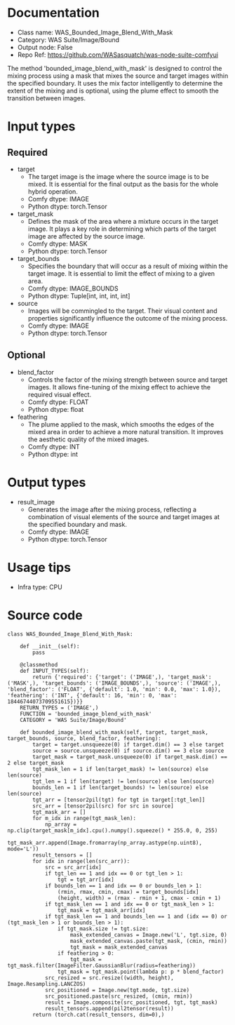 # Documentation
- Class name: WAS_Bounded_Image_Blend_With_Mask
- Category: WAS Suite/Image/Bound
- Output node: False
- Repo Ref: https://github.com/WASasquatch/was-node-suite-comfyui

The method 'bounded_image_blend_with_mask' is designed to control the mixing process using a mask that mixes the source and target images within the specified boundary. It uses the mix factor intelligently to determine the extent of the mixing and is optional, using the plume effect to smooth the transition between images.

# Input types
## Required
- target
    - The target image is the image where the source image is to be mixed. It is essential for the final output as the basis for the whole hybrid operation.
    - Comfy dtype: IMAGE
    - Python dtype: torch.Tensor
- target_mask
    - Defines the mask of the area where a mixture occurs in the target image. It plays a key role in determining which parts of the target image are affected by the source image.
    - Comfy dtype: MASK
    - Python dtype: torch.Tensor
- target_bounds
    - Specifies the boundary that will occur as a result of mixing within the target image. It is essential to limit the effect of mixing to a given area.
    - Comfy dtype: IMAGE_BOUNDS
    - Python dtype: Tuple[int, int, int, int]
- source
    - Images will be commingled to the target. Their visual content and properties significantly influence the outcome of the mixing process.
    - Comfy dtype: IMAGE
    - Python dtype: torch.Tensor
## Optional
- blend_factor
    - Controls the factor of the mixing strength between source and target images. It allows fine-tuning of the mixing effect to achieve the required visual effect.
    - Comfy dtype: FLOAT
    - Python dtype: float
- feathering
    - The plume applied to the mask, which smooths the edges of the mixed area in order to achieve a more natural transition. It improves the aesthetic quality of the mixed images.
    - Comfy dtype: INT
    - Python dtype: int

# Output types
- result_image
    - Generates the image after the mixing process, reflecting a combination of visual elements of the source and target images at the specified boundary and mask.
    - Comfy dtype: IMAGE
    - Python dtype: torch.Tensor

# Usage tips
- Infra type: CPU

# Source code
```
class WAS_Bounded_Image_Blend_With_Mask:

    def __init__(self):
        pass

    @classmethod
    def INPUT_TYPES(self):
        return {'required': {'target': ('IMAGE',), 'target_mask': ('MASK',), 'target_bounds': ('IMAGE_BOUNDS',), 'source': ('IMAGE',), 'blend_factor': ('FLOAT', {'default': 1.0, 'min': 0.0, 'max': 1.0}), 'feathering': ('INT', {'default': 16, 'min': 0, 'max': 18446744073709551615})}}
    RETURN_TYPES = ('IMAGE',)
    FUNCTION = 'bounded_image_blend_with_mask'
    CATEGORY = 'WAS Suite/Image/Bound'

    def bounded_image_blend_with_mask(self, target, target_mask, target_bounds, source, blend_factor, feathering):
        target = target.unsqueeze(0) if target.dim() == 3 else target
        source = source.unsqueeze(0) if source.dim() == 3 else source
        target_mask = target_mask.unsqueeze(0) if target_mask.dim() == 2 else target_mask
        tgt_mask_len = 1 if len(target_mask) != len(source) else len(source)
        tgt_len = 1 if len(target) != len(source) else len(source)
        bounds_len = 1 if len(target_bounds) != len(source) else len(source)
        tgt_arr = [tensor2pil(tgt) for tgt in target[:tgt_len]]
        src_arr = [tensor2pil(src) for src in source]
        tgt_mask_arr = []
        for m_idx in range(tgt_mask_len):
            np_array = np.clip(target_mask[m_idx].cpu().numpy().squeeze() * 255.0, 0, 255)
            tgt_mask_arr.append(Image.fromarray(np_array.astype(np.uint8), mode='L'))
        result_tensors = []
        for idx in range(len(src_arr)):
            src = src_arr[idx]
            if tgt_len == 1 and idx == 0 or tgt_len > 1:
                tgt = tgt_arr[idx]
            if bounds_len == 1 and idx == 0 or bounds_len > 1:
                (rmin, rmax, cmin, cmax) = target_bounds[idx]
                (height, width) = (rmax - rmin + 1, cmax - cmin + 1)
            if tgt_mask_len == 1 and idx == 0 or tgt_mask_len > 1:
                tgt_mask = tgt_mask_arr[idx]
            if tgt_mask_len == 1 and bounds_len == 1 and (idx == 0) or (tgt_mask_len > 1 or bounds_len > 1):
                if tgt_mask.size != tgt.size:
                    mask_extended_canvas = Image.new('L', tgt.size, 0)
                    mask_extended_canvas.paste(tgt_mask, (cmin, rmin))
                    tgt_mask = mask_extended_canvas
                if feathering > 0:
                    tgt_mask = tgt_mask.filter(ImageFilter.GaussianBlur(radius=feathering))
                tgt_mask = tgt_mask.point(lambda p: p * blend_factor)
            src_resized = src.resize((width, height), Image.Resampling.LANCZOS)
            src_positioned = Image.new(tgt.mode, tgt.size)
            src_positioned.paste(src_resized, (cmin, rmin))
            result = Image.composite(src_positioned, tgt, tgt_mask)
            result_tensors.append(pil2tensor(result))
        return (torch.cat(result_tensors, dim=0),)
```